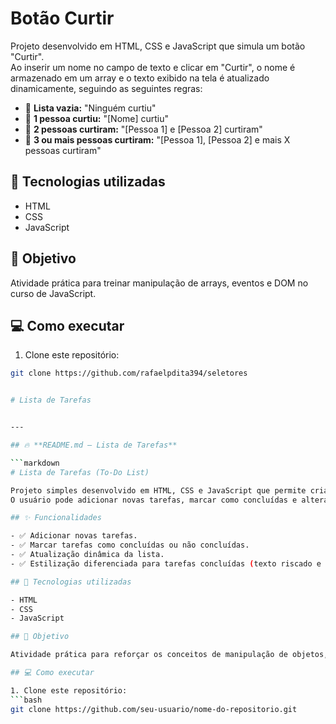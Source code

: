 # Botão Curtir

Projeto desenvolvido em HTML, CSS e JavaScript que simula um botão "Curtir".  
Ao inserir um nome no campo de texto e clicar em "Curtir", o nome é armazenado em um array e o texto exibido na tela é atualizado dinamicamente, seguindo as seguintes regras:

- 🔸 **Lista vazia:** "Ninguém curtiu"
- 🔸 **1 pessoa curtiu:** "[Nome] curtiu"
- 🔸 **2 pessoas curtiram:** "[Pessoa 1] e [Pessoa 2] curtiram"
- 🔸 **3 ou mais pessoas curtiram:** "[Pessoa 1], [Pessoa 2] e mais X pessoas curtiram"

## 🚀 Tecnologias utilizadas

- HTML
- CSS
- JavaScript

## 🎯 Objetivo

Atividade prática para treinar manipulação de arrays, eventos e DOM no curso de JavaScript.

## 💻 Como executar

1. Clone este repositório:
```bash
git clone https://github.com/rafaelpdita394/seletores


# Lista de Tarefas


---

## 🔥 **README.md — Lista de Tarefas**

```markdown
# Lista de Tarefas (To-Do List)

Projeto simples desenvolvido em HTML, CSS e JavaScript que permite criar e gerenciar uma lista de tarefas.  
O usuário pode adicionar novas tarefas, marcar como concluídas e alterar seu status dinamicamente.

## ✨ Funcionalidades

- ✅ Adicionar novas tarefas.
- ✅ Marcar tarefas como concluídas ou não concluídas.
- ✅ Atualização dinâmica da lista.
- ✅ Estilização diferenciada para tarefas concluídas (texto riscado e cor alterada).

## 🚀 Tecnologias utilizadas

- HTML
- CSS
- JavaScript

## 🎯 Objetivo

Atividade prática para reforçar os conceitos de manipulação de objetos, arrays, DOM, eventos e estilização dinâmica no curso de JavaScript.

## 💻 Como executar

1. Clone este repositório:
```bash
git clone https://github.com/seu-usuario/nome-do-repositorio.git
